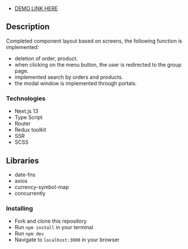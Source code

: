 - [DEMO LINK HERE]()

## Description

Completed component layout based on screens,
the following function is implemented:
- deletion of order, product.
- when clicking on the menu button, the user is redirected to the group page.
- implemented search by orders and products.
- the modal window is implemented through portals.

### Technologies
* Next.js 13
* Type Script
* Router
* Redux toolkit
* SSR
* SCSS


## Libraries
* date-fns
* axios
* currency-symbol-map
* concurrently

### Installing
* Fork and clone this repository
* Run `npm install` in your terminal
* Run `npm dev`
* Navigate to `localhost:3000` in your browser